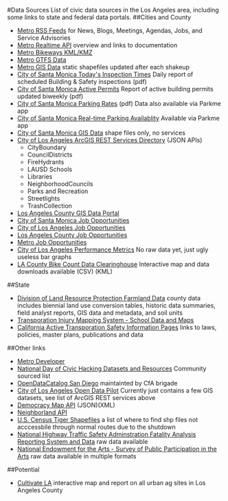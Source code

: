 #Data Sources
List of civic data sources in the Los Angeles area, including some links to state and federal data portals.
##Cities and County

+ [Metro RSS Feeds](http://www.metro.net/news/metro-rss/) for News, Blogs, Meetings, Agendas, Jobs, and Service Advisories
+ [Metro Realtime API](http://developer.metro.net/introduction/realtime-api-overview/) overview and links to documentation
+ [Metro Bikeways KML/KMZ](http://developer.metro.net/introduction/bikeways-data/download-bikeways-data/)
+ [Metro GTFS Data](http://developer.metro.net/introduction/gtfs-data/download-metros-gtfs-data/)
+ [Metro GIS Data](http://developer.metro.net/introduction/gis-data/download-gis-data/) static shapefiles updated after each shakeup
+ [City of Santa Monica Today's Inspection Times](http://www.smgov.net/Departments/PCD/Reports/Inspections/rptinspectionroutingbldg.pdf) Daily report of scheduled Building & Safety inspections (pdf)
+ [City of Santa Monica Active Permits](http://www.smgov.net/uploadedFiles/Departments/PCD/Permits/Active-Permits.pdf) Report of active building permits updated biweekly (pdf)
+ [City of Santa Monica Parking Rates](http://www.smgov.net/uploadedFiles/Departments/PCD/Transportation/Motorists-Parking/Parking-Rates.pdf) (pdf) Data also available via Parkme app
+ [City of Santa Monica Real-time Parking Availablity](http://www.parkme.com/widget/?lat=34.01680622427998&lng=-118.49805856483461&tracker=a6870aea-21dc-11e2-ba1b-12313d150ae9&zoom=17) Available via Parkme app
+ [City of Santa Monica GIS Data](http://www.smgov.net/Departments/ISD/content.aspx?id=17850) shape files only, no services
+ [City of Los Angeles ArcGIS REST Services Directory](http://services1.arcgis.com/p84PN4WZvOWzi2j2/ArcGIS/rest/services) (JSON APIs)
  + CityBoundary
  + CouncilDistricts
  + FireHydrants
  + LAUSD Schools
  + Libraries
  + NeighborhoodCouncils
  + Parks and Recreation
  + Streetlights
  + TrashCollection
+ [Los Angeles County GIS Data Portal](http://egis3.lacounty.gov/dataportal/)
+ [City of Santa Monica Job Opportunities](http://agency.governmentjobs.com/santamonica/default.cfm)
+ [City of Los Angeles Job Opportunities](http://agency.governmentjobs.com/lacity/default.cfm)
+ [Los Angeles County Job Opportunities](http://hr.lacounty.gov/wps/portal/dhr/job_search)
+ [Metro Job Opportunities](https://jobs.metro.net/jobsearch.aspx)
+ [City of Los Angeles Performance Metrics](http://www.lamayor.org/performance) No raw data yet, just ugly useless bar graphs
+ [LA County Bike Count Data Clearinghouse](http://www.bikecounts.luskin.ucla.edu/) Interactive map and data downloads available (CSV) (KML)

##State
+ [Division of Land Resource Protection Farmland Data](http://redirect.conservation.ca.gov/DLRP/fmmp/product_page.asp) county data includes biennial land use conversion tables, historic data summaries, field analyst reports, GIS data and metadata, and soil units
+ [Transporation Injury Mapping System - School Data and Maps](http://tims.berkeley.edu/resources/srts/main.php#summary)
+ [California Active Transporation Safety Information Pages](http://catsip.berkeley.edu/) links to laws, policies, master plans, publications and data

##Other links

+ [Metro Developer](http://developer.metro.net/)
+ [National Day of Civic Hacking Datasets and Resources](http://hackforchange.org/datasets) Community sourced list
+ [OpenDataCatalog San Diego](http://catalog.opensandiego.org/) maintainted by CfA brigade
+ [City of Los Angeles Open Data Pilot](http://lamaps.maps.arcgis.com/home/) Currently just contains a few GIS datasets, see list of ArcGIS REST services above
+ [Democracy Map API](http://api.democracymap.org/) (JSON)(XML)
+ [Neighborland API](https://neighborland.com/docs)
+ [U.S. Census Tiger Shapefiles](http://forever.codeforamerica.org/Census-API/shutdown-2013.html) a list of where to find shp files not acccessbile through normal routes due to the shutdown
+ [National Highway Traffic Safety Adminstration Fatality Analysis Reporting System and Data](http://www.nhtsa.gov/FARS) raw data available
+ [National Endowment for the Arts - Survey of Public Participation in the Arts](http://arts.gov/publications/additional-materials-related-to-2012-sppa) raw data available in multiple formats

##Potential

+ [Cultivate LA](http://cultivatelosangeles.org/) interactive map and report on all urban ag sites in Los Angeles County


